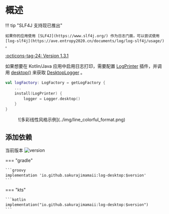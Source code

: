 # 概述

!!! tip "SLF4J 支持现已推出"

    如果你的应用使用 [SLF4J](https://www.slf4j.org/) 作为日志门面，可以尝试使用 [log-slf4j](https://ave.entropy2020.cn/documents/log/log-slf4j/usage/) 。

[:octicons-tag-24: Version 1.3.1](https://ave.entropy2020.cn/version/log-desktop/#131)

如果想要在 Kotlin/Java 应用中启用日志打印，需要配置 [LogPrinter](https://api.ave.entropy2020.cn/log/core/com.log.vastgui.core.plugin/-log-printer/index.html?query=class%20LogPrinter(val%20mConfiguration:%20LogPrinter.Configuration)) 插件，并调用 [desktop()](https://api.ave.entropy2020.cn/log/desktop/com.log.vastgui.desktop/desktop.html) 来获取 [DesktopLogger](https://api.ave.entropy2020.cn/log/desktop/com.log.vastgui.desktop/-desktop-logger/index.html) 。

```kotlin
val logFactory: LogFactory = getLogFactory {
    ...
    install(LogPrinter) {
        logger = Logger.desktop() 
    }
}
```

<div class="result" markdown>
<figure markdown>
  ![多彩线性风格示例](../img/line_colorful_format.png)
</figure>
</div>

## 添加依赖 

当前版本 ![version](https://img.shields.io/maven-central/v/io.github.sakurajimamaii/log-desktop)

=== "gradle"

    ```groovy
    implementation 'io.github.sakurajimamaii:log-desktop:$version'
    ```

=== "kts"

    ```kotlin
    implementation("io.github.sakurajimamaii:log-desktop:$version")
    ```
